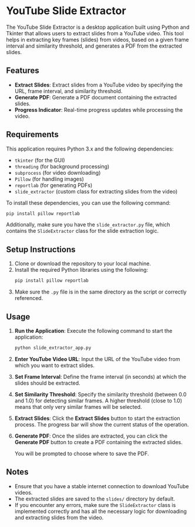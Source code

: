 
# YouTube Slide Extractor

The YouTube Slide Extractor is a desktop application built using Python and Tkinter that allows users to extract slides from a YouTube video. This tool helps in extracting key frames (slides) from videos, based on a given frame interval and similarity threshold, and generates a PDF from the extracted slides.

## Features

- **Extract Slides**: Extract slides from a YouTube video by specifying the URL, frame interval, and similarity threshold.
- **Generate PDF**: Generate a PDF document containing the extracted slides.
- **Progress Indicator**: Real-time progress updates while processing the video.

## Requirements

This application requires Python 3.x and the following dependencies:

- `tkinter` (for the GUI)
- `threading` (for background processing)
- `subprocess` (for video downloading)
- `Pillow` (for handling images)
- `reportlab` (for generating PDFs)
- `slide_extractor` (custom class for extracting slides from the video)

To install these dependencies, you can use the following command:

```bash
pip install pillow reportlab
```

Additionally, make sure you have the `slide_extractor.py` file, which contains the `SlideExtractor` class for the slide extraction logic.

## Setup Instructions

1. Clone or download the repository to your local machine.
2. Install the required Python libraries using the following:
   ```bash
   pip install pillow reportlab
   ```
3. Make sure the `.py` file is in the same directory as the script or correctly referenced.

## Usage

1. **Run the Application**: 
   Execute the following command to start the application:
   ```bash
   python slide_extractor_app.py
   ```

2. **Enter YouTube Video URL**: 
   Input the URL of the YouTube video from which you want to extract slides.

3. **Set Frame Interval**: 
   Define the frame interval (in seconds) at which the slides should be extracted.

4. **Set Similarity Threshold**: 
   Specify the similarity threshold (between 0.0 and 1.0) for detecting similar frames. A higher threshold (close to 1.0) means that only very similar frames will be selected.

5. **Extract Slides**: 
   Click the **Extract Slides** button to start the extraction process. The progress bar will show the current status of the operation.

6. **Generate PDF**: 
   Once the slides are extracted, you can click the **Generate PDF** button to create a PDF containing the extracted slides.
   
   You will be prompted to choose where to save the PDF.

## Notes

- Ensure that you have a stable internet connection to download YouTube videos.
- The extracted slides are saved to the `slides/` directory by default.
- If you encounter any errors, make sure the `SlideExtractor` class is implemented correctly and has all the necessary logic for downloading and extracting slides from the video.
